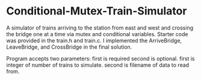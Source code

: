 # Conditional-Mutex-Train-Simulator
A simulator of trains arriving to the station from east and west and crossing the bridge one at a time via mutex and conditional variables.
Starter code was provided in the train.h and train.c. 
I implemented the ArriveBridge, LeaveBridge, and CrossBridge in the final solution. 

Program accepts two parameters: first is required second is optional. first is integer of number of trains to simulate. second is filename of data to read from. 

